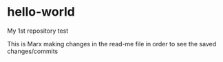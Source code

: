 # hello-world
My 1st repository test

This is Marx making changes in the read-me file in order to see the saved changes/commits
